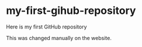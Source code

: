 # my-first-gihub-repository
Here is my first GitHub repository

This was changed manually on the website.
